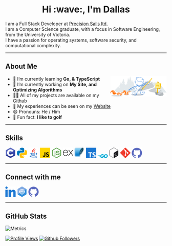 <h1 align="center"> Hi :wave:, I'm Dallas</h1>

I am a Full Stack Developer at [Precision Sails ltd.](https://www.precisionsailloft.com)<br> 
I am a Computer Science graduate, with a focus in Software Engineering, from the University of Victoria.<br>
I have a passion for operating systems, software security, and computational complexity.

<hr>

## About Me

<img width="35%" align="right" alt="Github" src="img/git-header.svg" />

- :seedling: I’m currently learning **Go, & TypeScript**
- :open_file_folder: I’m currently working on **My Site, and Optimizing Algorithms**
- :man_technologist: All of my projects are available on my [Github](https://github.com/dallasbrooks?tab=repositories)
- :page_facing_up: My experiences can be seen on my [Website](https://dallasbrooks.github.io)
- :smile: Pronouns: He / Him
- :gift: Fun fact: **I like to golf**

<hr>

## Skills

<a href="https://github.com/dallasbrooks?tab=repositories&q=&type=&language=c&sort="><img width="32px" src="img/c.svg"></a>
<a href="https://github.com/dallasbrooks?tab=repositories&q=&type=&language=python&sort="><img width="32px" src="img/python.svg"></a>
<a href="https://github.com/dallasbrooks?tab=repositories&q=&type=&language=java&sort="><img width="32px" src="img/java.svg"></a>
<a href="https://github.com/dallasbrooks?tab=repositories&q=&type=&language=javascript&sort="><img width="32px" src="img/javascript.svg"></a>
<a href="https://github.com/dallasbrooks?tab=repositories&q=&type=&language=nodejs&sort="><img width="32px" src="img/nodejs.svg"></a>
<a href="https://github.com/dallasbrooks?tab=repositories&q=&type=&language=express&sort="><img width="32px" src="img/express.svg"></a>
<a href="https://github.com/dallasbrooks?tab=repositories&q=&type=&language=sqlite&sort="><img width="32px" src="img/sqlite.svg"></a>
<a href="https://github.com/dallasbrooks?tab=repositories&q=&type=&language=typescript&sort="><img width="32px" src="img/typescript.svg"></a>
<a href="https://github.com/dallasbrooks?tab=repositories&q=&type=&language=go&sort="><img width="32px" src="img/go.svg"></a>
<a href="https://github.com/dallasbrooks?tab=repositories&q=&type=&language=bash&sort="><img width="32px" src="img/bash.svg"></a>
<a href="https://github.com/dallasbrooks?tab=repositories&q=&type=&language=git&sort="><img width="32px" src="img/git.svg"></a>
<a href="https://github.com/dallasbrooks?tab=repositories&q=&type=&language=github&sort="><img width="32px" src="img/github.svg"></a>
<hr>

## Connect with me

<a href="https://www.linkedin.com/in/dallas-brooks-470620199"><img width="32px" src="img/linked-in-alt.svg"/></a> 
<a href="https://dallasbrooks.github.io/"><img width="32px" src="img/portfolio.png"/></a> 
<a href="https://www.github.com/dallasbrooks"><img width="32px" src="img/github.svg"/></a>
<hr>

## GitHub Stats

![Metrics](https://metrics.lecoq.io/dallasbrooks?template=terminal&base.header=0&base.activity=0&base.repositories=0&base.metadata=0&languages=1&languages.limit=8&languages.colors=github&languages.threshold=0%25&config.timezone=America%2FToronto)

<!--
![Github Stats](https://github-readme-stats.vercel.app/api?username=dallasbrooks&theme=tokyonight)
![Github Languages](https://github-readme-stats.vercel.app/api/top-langs/?username=dallasbrooks&theme=tokyonight&layout=compact)
-->

[![Profile Views](https://gpvc.arturio.dev/dallasbrooks)](https://github.com/dallasbrooks)
[![Github Followers](https://img.shields.io/github/followers/dallasbrooks?style=social)](https://github.com/dallasbrooks?tab=followers)
